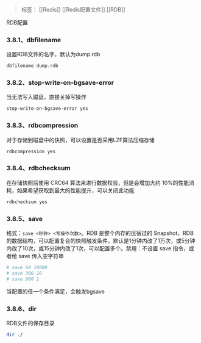 > 标签： [[Redis]] [[Redis配置文件]] [[RDB]] 

RDB配置

### 3.8.1、dbfilename

设置RDB文件的名字，默认为dump.rdb

```Bash
dbfilename dump.rdb
```

### 3.8.2、stop-write-on-bgsave-error

当无法写入磁盘，直接关掉写操作

```Bash
stop-write-on-bgsave-error yes
```

### 3.8.3、rdbcompression

对于存储到磁盘中的快照，可以设置是否采用LZF算法压缩存储

```Bash
rdbcompression yes
```

### 3.8.4、rdbchecksum

在存储快照后使用 CRC64 算法来进行数据校验，但是会增加大约 10%的性能消耗，如果希望获取到最大的性能提升，可以关闭此功能

```Bash
rdbchecksum yes
```

### 3.8.5、save

格式：`save <秒钟> <写操作次数>`。RDB 是整个内存的压宿过的 Snapshot，RDB 的数据结构，可以配置复合的快照触发条件，默认是1分钟内改了1万次，或5分钟内改了10次，或15分钟内改了1次，可以配置多个。禁用：不设置 save 指令，或者给 save 传入空字符串

```Bash
# save 60 10000
# save 300 10
# save 900 1
```

当配置的任一个条件满足，会触发bgsave

### 3.8.6、dir

RDB文件的保存目录

```Bash
dir ./
```
